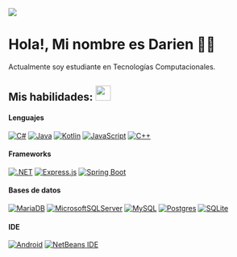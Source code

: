 ![](https://komarev.com/ghpvc/?username=darien786)

# Hola!, Mi nombre es Darien :wave:😃

Actualmente soy estudiante en Tecnologías Computacionales. 


## Mis habilidades: <img src="https://media.giphy.com/media/WUlplcMpOCEmTGBtBW/giphy.gif" width="30">

<div>
  <h4> Lenguajes </h4>
  
  <span>
    
  [![C#](https://img.shields.io/badge/C%23-%23239120.svg?logo=csharp&logoColor=white)](#)
  [![Java](https://img.shields.io/badge/Java-%23ED8B00.svg?logo=openjdk&logoColor=white)](#)
  [![Kotlin](https://img.shields.io/badge/Kotlin-%237F52FF.svg?logo=kotlin&logoColor=white)](#)
  [![JavaScript](https://img.shields.io/badge/JavaScript-F7DF1E?logo=javascript&logoColor=000)](#)
  [![C++](https://img.shields.io/badge/C++-%2300599C.svg?logo=c%2B%2B&logoColor=white)](#)
  
    
  </span>

  <h4>  Frameworks </h4>
  
  <span>
    
  [![.NET](https://img.shields.io/badge/.NET-512BD4?logo=dotnet&logoColor=fff)](#)
  [![Express.js](https://img.shields.io/badge/Express.js-%23404d59.svg?logo=express&logoColor=%2361DAFB)](#)
  [![Spring Boot](https://img.shields.io/badge/Spring%20Boot-6DB33F?logo=springboot&logoColor=fff)](#)
  
  </span>
  
  <h4> Bases de datos</h4>
  <span>
    
  [![MariaDB](https://img.shields.io/badge/MariaDB-003545?logo=mariadb&logoColor=white)](#)
  [![MicrosoftSQLServer](https://img.shields.io/badge/Microsoft%20SQL%20Server-CC2927?logo=microsoft%20sql%20server&logoColor=white)](#)
  [![MySQL](https://img.shields.io/badge/MySQL-4479A1?logo=mysql&logoColor=fff)](#)
  [![Postgres](https://img.shields.io/badge/Postgres-%23316192.svg?logo=postgresql&logoColor=white)](#)
  [![SQLite](https://img.shields.io/badge/SQLite-%2307405e.svg?logo=sqlite&logoColor=white)](#)
  
  </span>

  <h4> IDE </h4>
  
  <span>

  [![Android](https://img.shields.io/badge/Android-3DDC84?logo=android&logoColor=white)](#)
  [![NetBeans IDE](https://img.shields.io/badge/NetBeans%20IDE-1B6AC6.svg?logo=apache-netbeans-ide&logoColor=white)](#)
    
  </span>

</div>

